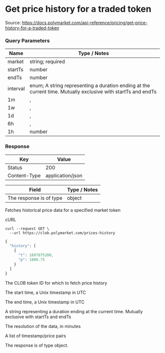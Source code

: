 # Get price history for a traded token
Source: https://docs.polymarket.com/api-reference/pricing/get-price-history-for-a-traded-token



### Query Parameters

| Name | Type / Notes |
| --- | --- |
| market | string; required |
| startTs | number |
| endTs | number |
| interval | enum; A string representing a duration ending at the current time. Mutually exclusive with startTs and endTs |
| 1m | , |
| 1w | , |
| 1d | , |
| 6h | , |
| 1h | number |

### Response

| Key | Value |
| --- | --- |
| Status | 200 |
| Content-Type | application/json |

| Field | Type / Notes |
| --- | --- |
| The response is of type | object |


Fetches historical price data for a specified market token

cURL

```code
curl --request GET \
  --url https://clob.polymarket.com/prices-history
```

```javascript
{
  "history": [
    {
      "t": 1697875200,
      "p": 1800.75
    }
  ]
}
```

The CLOB token ID for which to fetch price history

The start time, a Unix timestamp in UTC

The end time, a Unix timestamp in UTC

A string representing a duration ending at the current time. Mutually exclusive with startTs and endTs

The resolution of the data, in minutes

A list of timestamp/price pairs

The response is of type object.
